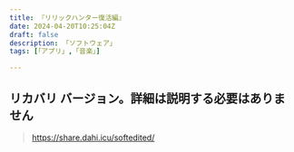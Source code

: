 ```yaml
---
title: 『リリックハンター復活編』
date: 2024-04-20T10:25:04Z
draft: false
description: 「ソフトウェア」
tags: [「アプリ」,「音楽」]

---
```

## リカバリ バージョン。詳細は説明する必要はありません

> https://share.dahi.icu/softedited/